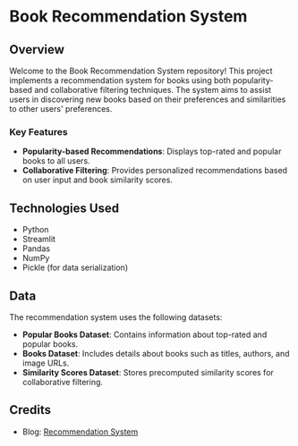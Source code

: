 # Book Recommendation System

## Overview

Welcome to the Book Recommendation System repository! This project implements a recommendation system for books using both popularity-based and collaborative filtering techniques. The system aims to assist users in discovering new books based on their preferences and similarities to other users' preferences.

### Key Features

- **Popularity-based Recommendations**: Displays top-rated and popular books to all users.
- **Collaborative Filtering**: Provides personalized recommendations based on user input and book similarity scores.

## Technologies Used

- Python
- Streamlit
- Pandas
- NumPy
- Pickle (for data serialization)

## Data

The recommendation system uses the following datasets:

- **Popular Books Dataset**: Contains information about top-rated and popular books.
- **Books Dataset**: Includes details about books such as titles, authors, and image URLs.
- **Similarity Scores Dataset**: Stores precomputed similarity scores for collaborative filtering.

## Credits
- Blog: [Recommendation System](https://pub.towardsai.net/step-by-step-approach-to-building-a-recommendation-system-a65be5a54045)



